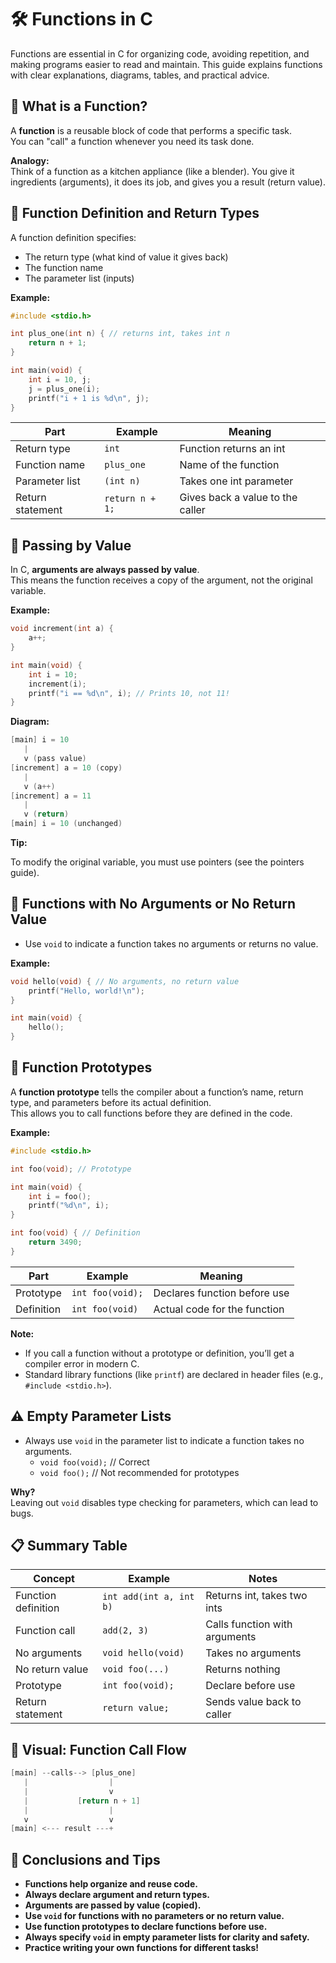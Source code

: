 # 🛠️ Functions in C

Functions are essential in C for organizing code, avoiding repetition, and making programs easier to read and maintain. This guide explains functions with clear explanations, diagrams, tables, and practical advice.

## 🧩 What is a Function?

A **function** is a reusable block of code that performs a specific task.  
You can "call" a function whenever you need its task done.

**Analogy:**  
Think of a function as a kitchen appliance (like a blender). You give it ingredients (arguments), it does its job, and gives you a result (return value).

## 📝 Function Definition and Return Types

A function definition specifies:

- The return type (what kind of value it gives back)
- The function name
- The parameter list (inputs)

**Example:**

```c
#include <stdio.h>

int plus_one(int n) { // returns int, takes int n
    return n + 1;
}

int main(void) {
    int i = 10, j;
    j = plus_one(i);
    printf("i + 1 is %d\n", j);
}
```

| Part                | Example             | Meaning                                  |
|---------------------|--------------------|------------------------------------------|
| Return type         | `int`              | Function returns an int                  |
| Function name       | `plus_one`         | Name of the function                     |
| Parameter list      | `(int n)`          | Takes one int parameter                  |
| Return statement    | `return n + 1;`    | Gives back a value to the caller         |

## 🔄 Passing by Value

In C, **arguments are always passed by value**.  
This means the function receives a copy of the argument, not the original variable.

**Example:**

```c
void increment(int a) {
    a++;
}

int main(void) {
    int i = 10;
    increment(i);
    printf("i == %d\n", i); // Prints 10, not 11!
}
```

**Diagram:**

```c
[main] i = 10
   |
   v (pass value)
[increment] a = 10 (copy)
   |
   v (a++)
[increment] a = 11
   |
   v (return)
[main] i = 10 (unchanged)
```

**Tip:**  

To modify the original variable, you must use pointers (see the pointers guide).

## 🚫 Functions with No Arguments or No Return Value

- Use `void` to indicate a function takes no arguments or returns no value.

**Example:**

```c
void hello(void) { // No arguments, no return value
    printf("Hello, world!\n");
}

int main(void) {
    hello();
}
```

## 📢 Function Prototypes

A **function prototype** tells the compiler about a function’s name, return type, and parameters before its actual definition.  
This allows you to call functions before they are defined in the code.

**Example:**

```c
#include <stdio.h>

int foo(void); // Prototype

int main(void) {
    int i = foo();
    printf("%d\n", i);
}

int foo(void) { // Definition
    return 3490;
}
```

| Part           | Example         | Meaning                                  |
|----------------|----------------|------------------------------------------|
| Prototype      | `int foo(void);`| Declares function before use             |
| Definition     | `int foo(void)` | Actual code for the function             |

**Note:**  

- If you call a function without a prototype or definition, you’ll get a compiler error in modern C.
- Standard library functions (like `printf`) are declared in header files (e.g., `#include <stdio.h>`).

## ⚠️ Empty Parameter Lists

- Always use `void` in the parameter list to indicate a function takes no arguments.
  - `void foo(void);` // Correct
  - `void foo();`     // Not recommended for prototypes

**Why?**  
Leaving out `void` disables type checking for parameters, which can lead to bugs.

## 📋 Summary Table

| Concept                | Example                | Notes                                  |
|------------------------|------------------------|----------------------------------------|
| Function definition    | `int add(int a, int b)`| Returns int, takes two ints            |
| Function call          | `add(2, 3)`            | Calls function with arguments          |
| No arguments           | `void hello(void)`     | Takes no arguments                     |
| No return value        | `void foo(...)`        | Returns nothing                        |
| Prototype              | `int foo(void);`       | Declare before use                     |
| Return statement       | `return value;`        | Sends value back to caller             |

## 🎨 Visual: Function Call Flow

```c
[main] --calls--> [plus_one]
   |                  |
   |                  v
   |           [return n + 1]
   |                  |
   v                  v
[main] <--- result ---+
```

## 🌈 Conclusions and Tips

- **Functions help organize and reuse code.**
- **Always declare argument and return types.**
- **Arguments are passed by value (copied).**
- **Use `void` for functions with no parameters or no return value.**
- **Use function prototypes to declare functions before use.**
- **Always specify `void` in empty parameter lists for clarity and safety.**
- **Practice writing your own functions for different tasks!**
